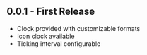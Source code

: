## 0.0.1 - First Release
* Clock provided with customizable formats
* Icon clock available
* Ticking interval configurable
